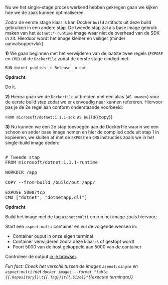 Nu we het single-stage proces werkend hebben gekregen gaan we kijken hoe we de zaak kunnen optimaliseren.

Zodra de eerste stage klaar is kan Docker `build` artifacts uit deze build gebruiken in een andere stap. De tweede stap zal als base image gebruik maken van het `dotnet:*-runtime` image waar niet de overhead van de SDK in zit. Hierdoor wordt het image kleiner en veiliger (minder aanvalsoppervlak).

**1)** We gaan beginnen met het verwijderen van de laatste twee regels (`EXPOSE` en `CMD`) uit de `Dockerfile` zodat de eerste stage eindigd met:

`RUN dotnet publish -c Release -o out`

**Opdracht**

Do it. 

**2)** Hierna gaan we de `Dockerfile` uitbreiden met een alias (`AS <name>`) voor de eerste build stap zodat we er eenvoudig naar kunnen refereren. Hiervoor pas je de 2e regel aan conform onderstaande voorbeeld:

`FROM microsoft/dotnet:1.1.1-sdk AS build`{{copy}}

**3)** Nu kunnen we een 2e stap toevoegen aan de Dockerfile waarin we een schoon en ander base image nemen en hier de compiled code uit stap 1 in kopieeren, we sluiten af met de `EXPOSE` en `CMD` instructies zoals we in het single-build image deden:

<pre class="file" data-filename="Dockerfile" data-target="append">

# Tweede stap
FROM microsoft/dotnet:1.1.1-runtime

WORKDIR /app

COPY --from=build /build/out /app/

EXPOSE 5000/tcp
CMD ["dotnet", "dotnetapp.dll"]
</pre>

**Opdracht**

Build het image met de tag `aspnet:multi` en run het image zoals hiervoor;

Start een `aspnet:multi` container en vul de volgende wensen in:

* Container ouput in onze eigen terminal
* Container verwijderen zodra deze klaar is of gestopt wordt
* Poort 5000 van de host gekoppeld aan 5000 van de container

Controleer de output [in je browser](https://[[HOST_SUBDOMAIN]]-5000-[[KATACODA_HOST]].environments.katacoda.com/).

*Fun fact: Check het verschil tussen de images `aspnet:single` en `aspnet:multi` met `docker images --format "table {{.Repository}}\t{{.Tag}}\t{{.Size}}"`{{execute terminate}}*